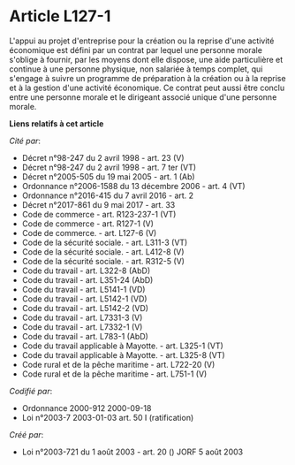 # Article L127-1

L'appui au projet d'entreprise pour la création ou la reprise d'une activité économique est défini par un contrat par lequel
une personne morale s'oblige à fournir, par les moyens dont elle dispose, une aide particulière et continue à une personne
physique, non salariée à temps complet, qui s'engage à suivre un programme de préparation à la création ou à la reprise et à
la gestion d'une activité économique. Ce contrat peut aussi être conclu entre une personne morale et le dirigeant associé
unique d'une personne morale.

**Liens relatifs à cet article**

_Cité par_:

  - Décret n°98-247 du 2 avril 1998 - art. 23 (V)
  - Décret n°98-247 du 2 avril 1998 - art. 7 ter (VT)
  - Décret n°2005-505 du 19 mai 2005 - art. 1 (Ab)
  - Ordonnance n°2006-1588 du 13 décembre 2006 - art. 4 (VT)
  - Ordonnance n°2016-415 du 7 avril 2016 - art. 2
  - Décret n°2017-861 du 9 mai 2017 - art. 33
  - Code de commerce - art. R123-237-1 (VT)
  - Code de commerce - art. R127-1 (V)
  - Code de commerce. - art. L127-6 (V)
  - Code de la sécurité sociale. - art. L311-3 (VT)
  - Code de la sécurité sociale. - art. L412-8 (V)
  - Code de la sécurité sociale. - art. R312-5 (V)
  - Code du travail - art. L322-8 (AbD)
  - Code du travail - art. L351-24 (AbD)
  - Code du travail - art. L5141-1 (VD)
  - Code du travail - art. L5142-1 (VD)
  - Code du travail - art. L5142-2 (VD)
  - Code du travail - art. L7331-3 (V)
  - Code du travail - art. L7332-1 (V)
  - Code du travail - art. L783-1 (AbD)
  - Code du travail applicable à Mayotte. - art. L325-1 (VT)
  - Code du travail applicable à Mayotte. - art. L325-8 (VT)
  - Code rural et de la pêche maritime - art. L722-20 (V)
  - Code rural et de la pêche maritime - art. L751-1 (V)

_Codifié par_:

  - Ordonnance 2000-912 2000-09-18
  - Loi n°2003-7 2003-01-03 art. 50 I (ratification)

_Créé par_:

  - Loi n°2003-721 du 1 août 2003 - art. 20 () JORF 5 août 2003
